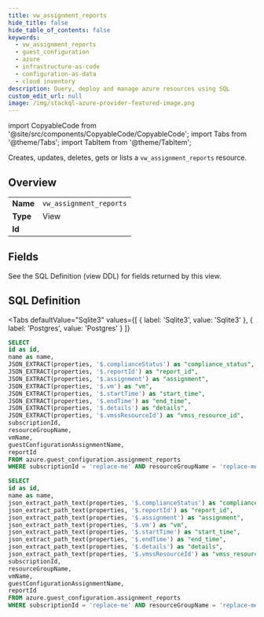 ```yaml
--- 
title: vw_assignment_reports
hide_title: false
hide_table_of_contents: false
keywords:
  - vw_assignment_reports
  - guest_configuration
  - azure
  - infrastructure-as-code
  - configuration-as-data
  - cloud inventory
description: Query, deploy and manage azure resources using SQL
custom_edit_url: null
image: /img/stackql-azure-provider-featured-image.png
---
```


import CopyableCode from '@site/src/components/CopyableCode/CopyableCode';
import Tabs from '@theme/Tabs';
import TabItem from '@theme/TabItem';

Creates, updates, deletes, gets or lists a <code>vw_assignment_reports</code> resource.

## Overview
<table><tbody>
<tr><td><b>Name</b></td><td><code>vw_assignment_reports</code></td></tr>
<tr><td><b>Type</b></td><td>View</td></tr>
<tr><td><b>Id</b></td><td><CopyableCode code="azure.guest_configuration.vw_assignment_reports" /></td></tr>
</tbody></table>

## Fields

See the SQL Definition (view DDL) for fields returned by this view.

## SQL Definition

<Tabs
defaultValue="Sqlite3"
values={[
{ label: 'Sqlite3', value: 'Sqlite3' },
{ label: 'Postgres', value: 'Postgres' }
]}
>
<TabItem value="Sqlite3">

```sql
SELECT
id as id,
name as name,
JSON_EXTRACT(properties, '$.complianceStatus') as "compliance_status",
JSON_EXTRACT(properties, '$.reportId') as "report_id",
JSON_EXTRACT(properties, '$.assignment') as "assignment",
JSON_EXTRACT(properties, '$.vm') as "vm",
JSON_EXTRACT(properties, '$.startTime') as "start_time",
JSON_EXTRACT(properties, '$.endTime') as "end_time",
JSON_EXTRACT(properties, '$.details') as "details",
JSON_EXTRACT(properties, '$.vmssResourceId') as "vmss_resource_id",
subscriptionId,
resourceGroupName,
vmName,
guestConfigurationAssignmentName,
reportId
FROM azure.guest_configuration.assignment_reports
WHERE subscriptionId = 'replace-me' AND resourceGroupName = 'replace-me' AND vmName = 'replace-me' AND guestConfigurationAssignmentName = 'replace-me';
```

</TabItem>
<TabItem value="Postgres">

```sql
SELECT
id as id,
name as name,
json_extract_path_text(properties, '$.complianceStatus') as "compliance_status",
json_extract_path_text(properties, '$.reportId') as "report_id",
json_extract_path_text(properties, '$.assignment') as "assignment",
json_extract_path_text(properties, '$.vm') as "vm",
json_extract_path_text(properties, '$.startTime') as "start_time",
json_extract_path_text(properties, '$.endTime') as "end_time",
json_extract_path_text(properties, '$.details') as "details",
json_extract_path_text(properties, '$.vmssResourceId') as "vmss_resource_id",
subscriptionId,
resourceGroupName,
vmName,
guestConfigurationAssignmentName,
reportId
FROM azure.guest_configuration.assignment_reports
WHERE subscriptionId = 'replace-me' AND resourceGroupName = 'replace-me' AND vmName = 'replace-me' AND guestConfigurationAssignmentName = 'replace-me';
```

</TabItem>
</Tabs>
